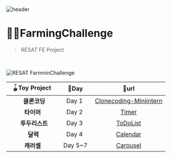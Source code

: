 
<br>
<br>



![header](https://capsule-render.vercel.app/api?type=Cylinder&color=0:99a4f6,100:E4E5E4&height=180&section=header&text=RESAT%20FarmingChallenge%20&fontSize=50&)


# 👩‍🌾FarmingChallenge
> RESAT FE Project
<br>

![RESAT FarmninChallenge](https://github.com/sm022/RESAT_FarmingChallenge/assets/77651050/75ca5b26-3809-47be-a346-335607fcffc0)

<div align="center">
  
 | &nbsp;🪀Toy Project &nbsp;|🌱Day|🔗url|
 |:---:|:---:|:---:|
 |   &nbsp;&nbsp;&nbsp; &nbsp; &nbsp;**클론코딩**&nbsp; &nbsp; &nbsp;| &nbsp;Day 1 &nbsp;|[Clonecoding-Miniintern](https://github.com/sm022/RESAT_FarmingChallenge/tree/Clonecoding-Miniintern)|
 |   &nbsp;&nbsp;&nbsp; &nbsp;**타이머**&nbsp; &nbsp; &nbsp;| &nbsp;Day 2 &nbsp;|[Timer](https://github.com/sm022/RESAT_FarmingChallenge/tree/Timer)|
 |   &nbsp;&nbsp;&nbsp; &nbsp; &nbsp;**투두리스트**&nbsp; &nbsp; &nbsp;| &nbsp;Day 3 &nbsp;|[ToDoList](https://github.com/sm022/RESAT_FarmingChallenge/tree/TodoList)|  
 |   &nbsp;&nbsp;&nbsp; &nbsp; **달력**&nbsp; &nbsp; &nbsp;| &nbsp;Day 4 &nbsp;|[Calendar](https://github.com/sm022/RESAT_FarmingChallenge/tree/Calendar)|  
 |   &nbsp;&nbsp;&nbsp; &nbsp;**캐러셀**&nbsp; &nbsp; &nbsp;| &nbsp;Day 5~7&nbsp;|[Carousel](https://github.com/sm022/RESAT_FarmingChallenge/tree/Carousel)| 

</div>

<br>



